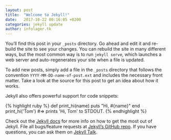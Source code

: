 ```yaml
---
layout: post
title:  "Welcome to Jekyll!"
date:   2017-10-22 00:16:05 +0200
categories: jekyll update
author: infolager.tk
---
```


You’ll find this post in your `_posts` directory. Go ahead and edit it and re-build the site to see your changes. You can rebuild the site in many different ways, but the most common way is to run `jekyll serve`, which launches a web server and auto-regenerates your site when a file is updated.

To add new posts, simply add a file in the `_posts` directory that follows the convention `YYYY-MM-DD-name-of-post.ext` and includes the necessary front matter. Take a look at the source for this post to get an idea about how it works.

Jekyll also offers powerful support for code snippets:

{% highlight ruby %}
def print_hi(name)
  puts "Hi, #{name}"
end
print_hi('Tom')
#=> prints 'Hi, Tom' to STDOUT.
{% endhighlight %}

Check out the [<span>Jekyll docs</span>][jekyll-docs] for more info on how to get the most out of Jekyll. File all bugs/feature requests at [<span>Jekyll’s GitHub repo</span>][jekyll-gh]. If you have questions, you can ask them on [<span>Jekyll Talk</span>][jekyll-talk].

[jekyll-docs]: https://jekyllrb.com/docs/home
[jekyll-gh]:   https://github.com/jekyll/jekyll
[jekyll-talk]: https://talk.jekyllrb.com/
